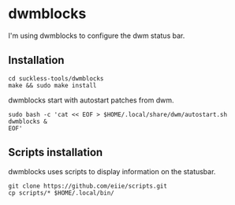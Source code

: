 # dwmblocks

I'm using dwmblocks to configure the dwm status bar.

## Installation ##

```
cd suckless-tools/dwmblocks
make && sudo make install
```

dwmblocks start with autostart patches from dwm.

```
sudo bash -c 'cat << EOF > $HOME/.local/share/dwm/autostart.sh
dwmblocks & 
EOF'
```

## Scripts installation

dwmblocks uses scripts to display information on the statusbar.

```
git clone https://github.com/eiie/scripts.git
cp scripts/* $HOME/.local/bin/
```
